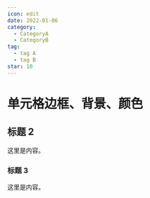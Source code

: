 ```yaml
---
icon: edit
date: 2022-01-06
category:
  - CategoryA
  - CategoryB
tag:
  - tag A
  - tag B
star: 10
---
```


# 单元格边框、背景、颜色

## 标题 2

这里是内容。

### 标题 3

这里是内容。
